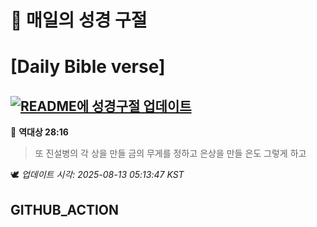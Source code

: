 # 🙏 매일의 성경 구절
# [Daily Bible verse]
## [![README에 성경구절 업데이트](https://github.com/DONGSUKA/first_test/actions/workflows/update-readme-bible.yml/badge.svg)](https://github.com/DONGSUKA/first_test/actions/workflows/update-readme-bible.yml)
<!-- START_BIBLE_VERSE -->
📖 **역대상 28:16**
> 또 진설병의 각 상을 만들 금의 무게를 정하고 은상을 만들 은도 그렇게 하고

🕊️ _업데이트 시각: 2025-08-13 05:13:47 KST_
  <!-- END_BIBLE_VERSE -->
## GITHUB_ACTION
